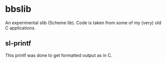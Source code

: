 bbslib
======

An experimental slib (Scheme lib). Code is taken from some of my (very) old C applications. 


sl-printf
------------

This printf was done to get formatted output as in C.